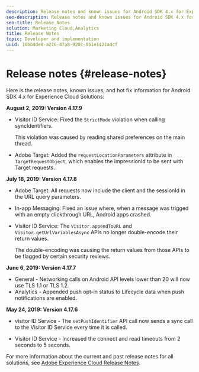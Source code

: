 ```yaml
---
description: Release notes and known issues for Android SDK 4.x for Experience Cloud Solutions.
seo-description: Release notes and known issues for Android SDK 4.x for Experience Cloud Solutions.
seo-title: Release Notes
solution: Marketing Cloud,Analytics
title: Release Notes
topic: Developer and implementation
uuid: 16bb4de8-a216-47a8-928c-0b1e1421adcf
---
```


# Release notes {#release-notes}

Here is the release notes, known issues, and hot fix information for Android SDK 4.x for Experience Cloud Solutions:

**August 2, 2019: Version 4.17.9**

* Visitor ID Service: Fixed the `StrictMode` violation when calling syncIdentifiers. 

  This violation was caused by reading shared preferences on the main thread.

* Adobe Target: Added the `requestLocationParameters` attribute in `TargetRequestObject`, which enables the impressionId to be sent with Target requests.

**July 18, 2019: Version 4.17.8**

* Adobe Target: All requests now include the client and the sessionId in the URL query parameters.
* In-app Messaging: Fixed an issue where, when a message was trigged with an empty clickthrough URL, Android apps crashed.
* Visitor ID Service: The `Visitor.appendToURL` and `Visitor.getUrlVariablesAsync` APIs no longer double-encode their return values.

   The double-encoding was causing the return values from those APIs to be flagged by certain security reviews.

**June 6, 2019: Version 4.17.7**

* General - Networking calls on Android API levels lower than 20 will now use TLS 1.1 or TLS 1.2.
* Analytics - Appended push opt-in status to Lifecycle data when push notifications are enabled.

**May 24, 2019: Version 4.17.6**

* visitor ID Service - The 
`setPushIdentifier` API call now sends a
sync call to the Visitor ID Service every time it is called. 

* Visitor ID Service - Increased the connect and read
timeouts from 2 seconds to 5 seconds.


For more information about the current and past release notes for all solutions, see [Adobe Experience Cloud Release Notes](https://marketing.adobe.com/resources/help/en_US/whatsnew/). 
